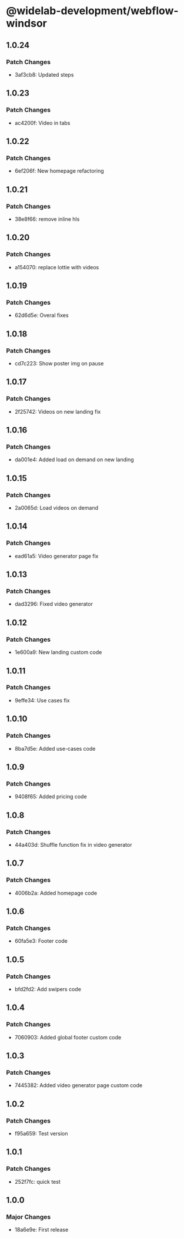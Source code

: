 # @widelab-development/webflow-windsor

## 1.0.24

### Patch Changes

- 3af3cb8: Updated steps

## 1.0.23

### Patch Changes

- ac4200f: Video in tabs

## 1.0.22

### Patch Changes

- 6ef206f: New homepage refactoring

## 1.0.21

### Patch Changes

- 38e8f66: remove inline hls

## 1.0.20

### Patch Changes

- a154070: replace lottie with videos

## 1.0.19

### Patch Changes

- 62d6d5e: Overal fixes

## 1.0.18

### Patch Changes

- cd7c223: Show poster img on pause

## 1.0.17

### Patch Changes

- 2f25742: Videos on new landing fix

## 1.0.16

### Patch Changes

- da001e4: Added load on demand on new landing

## 1.0.15

### Patch Changes

- 2a0065d: Load videos on demand

## 1.0.14

### Patch Changes

- ead61a5: Video generator page fix

## 1.0.13

### Patch Changes

- dad3296: Fixed video generator

## 1.0.12

### Patch Changes

- 1e600a9: New landing custom code

## 1.0.11

### Patch Changes

- 9effe34: Use cases fix

## 1.0.10

### Patch Changes

- 8ba7d5e: Added use-cases code

## 1.0.9

### Patch Changes

- 9408f65: Added pricing code

## 1.0.8

### Patch Changes

- 44a403d: Shuffle function fix in video generator

## 1.0.7

### Patch Changes

- 4006b2a: Added homepage code

## 1.0.6

### Patch Changes

- 60fa5e3: Footer code

## 1.0.5

### Patch Changes

- bfd2fd2: Add swipers code

## 1.0.4

### Patch Changes

- 7060903: Added global footer custom code

## 1.0.3

### Patch Changes

- 7445382: Added video generator page custom code

## 1.0.2

### Patch Changes

- f95a659: Test version

## 1.0.1

### Patch Changes

- 252f7fc: quick test

## 1.0.0

### Major Changes

- 18a6e9e: First release
